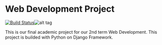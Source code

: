 # Web Development Project
[![Build Status](https://travis-ci.org/zobeltran/webdevtproject.svg?branch=master)](https://travis-ci.org/zobeltran/webdevtproject)![alt tag](https://img.shields.io/badge/coverage-40%25-yellow.svg)

This is our final academic project for our 2nd term Web Development. This project is builded with Python on Django Framework.
